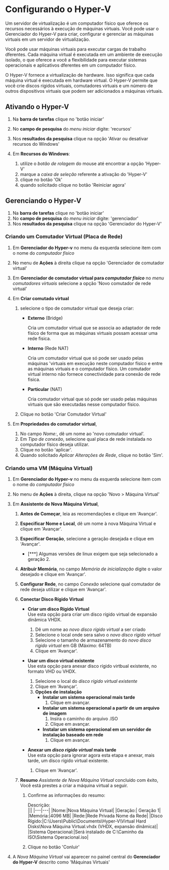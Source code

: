 # Configurando o Hyper-V

Um servidor de virtualização é um computador físico que oferece os recursos necessários à execução de máquinas virtuais. Você pode usar o Gerenciador do Hyper-V para criar, configurar e gerenciar as máquinas virtuais em um servidor de virtualização.

Você pode usar máquinas virtuais para executar cargas de trabalho dferentes. Cada máquina virtual é executada em um ambiente de execução isolado, o que oferece a você a flexibilidade para executar sistemas operacionais e aplicativos dferentes em um computador físico.

O Hyper-V fornece a virtualização de hardware. Isso significa que cada máquina virtual é executada em hardware virtual. O Hyper-V permite que você crie discos rígidos virtuais, comutadores virtuais e um número de outros dispositivos virtuais que podem ser adicionados a máquinas virtuais.

## Ativando o Hyper-V

1. Na **barra de tarefas** clique no 'botão iniciar'
1. No **campo de pesquisa** do _menu iniciar_ digite: 'recursos'
1. Nos **resultados da pesquisa** clique na opção 'Ativar ou desativar recursos do Windows'
1. Em **Recursos do Windows**:

   1. utilize o _botão de rolagem_ do mouse até encontrar a opção 'Hyper-V'
   1. marque a _caixa de seleção_ referente a ativação do 'Hyper-V'
   1. clique no botão 'Ok'
   1. quando solicitado clique no botão 'Reiniciar agora'

## Gerenciando o Hyper-V

1. Na **barra de tarefas** clique no 'botão iniciar'
1. No **campo de pesquisa** do _menu iniciar_ digite: 'gerenciador'
1. Nos **resultados da pesquisa** clique na opção 'Gerenciador do Hyper-V'

### Criando um Comutador Virtual (Placa de Rede)

1. Em **Gerenciador do Hyper-v** no menu da esquerda selecione item com o nome do _computador físico_
1. No menu de **Ações** à direita clique na opção 'Gerenciador de comutador virtual'
1. Em **Gerenciador de comutador virtual para _computador físico_** no _menu comutadores virtuais_ selecione a opção 'Novo comutador de rede virtual'
1. Em **Criar comutado virtual**

   1. selecione o tipo de comutador virtual que deseja criar:

      - **Externo** (Bridge)

        Cria um comutador virtual que se associa ao adaptador de rede físico de forma que as máquinas virtuais possam acessar uma rede fisica.

      - **Interno** (Rede NAT)

        Cria um comutador virtual que só pode ser usado pelas máquinas 'virtuais em execução neste computador físico e entre as máquinas virtuais e o computador físico. Um comutador virtual interno não fornece conectividade para conexão de rede fisica.

      - **Particular** (NAT)

        Cria comutador virtual que só pode ser usado pelas máquinas virtuais que são executadas nesse computador físico.

   1. Clique no botão 'Criar Comutador Virtual'

1. Em **Propriedades do comutador virtual**,

   1. No campo _Nome:_, dê um nome ao 'novo comutador virtual'.
   1. Em _Tipo de conexão_, selecione qual placa de rede instalada no computador físico deseja utilizar.
   1. Clique no botão 'aplicar'.
   1. Quando solicitado _Aplicar Alterações de Rede_, clique no botão 'Sim'.

### Criando uma VM (Máquina Virtual)

1. Em **Gerenciador do Hyper-v** no menu da esquerda selecione item com o nome do _computador físico_
1. No menu de **Ações** à direita, clique na opção 'Novo > Máquina Virtual'
1. Em **Assistente de Nova Máquina Virtual**,

   1. **Antes de Começar**, leia as recomendações e clique em 'Avançar'.
   1. **Especificar Nome e Local**, dê um nome à nova Máquina Virtual e clique em 'Avançar'.
   1. **Especificar Geração**, selecione a geração desejada e clique em 'Avançar'.

      - [***] Algumas versões de linux exigem que seja selecionado a geração 2.

   1. **Atribuir Memória**, no campo _Memória de inicialização_ digite o valor desejado e clique em 'Avançar'.
   1. **Configurar Rede**, no campo _Conexão_ selecione qual comutador de rede deseja utilizar e clique em 'Avançar'.
   1. **Conectar Disco Rígido Virtual**

      - **Criar um disco Rígido Virtual**  
        Use esta opção para criar um disco rígido virtual de expansão dinâmica VHDX.

        1. Dê um nome ao _novo disco rígido virtual_ a ser criado
        1. Selecione o local onde sera salvo o _novo disco rígido virtual_
        1. Selecione o tamanho de armazenamento do _novo disco rígido virtual_ em GB (Máximo: 64TB)
        1. Clique em 'Avançar'.

      - **Usar um disco virtual existente**  
        Use esta opção para anexar disco rígido virtbual existente, no formato VHD ou VHDX.

        1. Selecione o local do _disco rígido virtual existente_
        1. Clique em 'Avançar'.
        1. **Opções de instalação**
           - **Instalar um sistema operacional mais tarde**
             1. Clique em avançar.
           - **Instalar um sistema operacional a partir de um arquivo de imagem**
             1. Insira o caminho do arquivo .ISO
             1. Clique em avançar.
           - **Instalar um sistema operacional em un servidor de instalação baseado em rede**
             1. Clique em avançar.

      - **Anexar um _disco rígido virtual_ mais tarde**  
        Use esta opção para ignorar agora esta etapa e anexar, mais tarde, um disco rígido virtual existente.

        1. Clique em 'Avançar'.

   1. **Resumo**
      _Assistente de Nova Máquina Virtual_ concluído com êxito, Você está prestes a criar a máquina virtual a seguir.

      1. Confirme as informações do resumo:

         Descrição:  
          |||
         |---|---|
         |Nome:|Nova Máquina Virtual|
         |Geração:| Geração 1|
         |Memória:|4096 MB|
         |Rede:|Rede Privada Nome da Rede|
         |Disco Rígido:|C:\Users\Public\Documents\Hyper-V\Virtual Hard Disks\Nova Máquina Virtual.vhdx (VHDX, expansão dinâmica)|
         |Sistema Operacional:|Será instalado de C:\Caminho da ISO\Sistema Operacional.iso|

      1. Clique no botão 'Conluir'

1. A _Nova Máquina Virtual_ vai aparecer no painel central do **Gerenciador do Hyper-V** descrito como 'Máquinas Virtuais'
